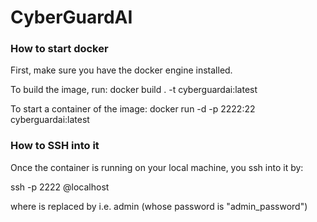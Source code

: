 # CyberGuardAI

### How to start docker
First, make sure you have the docker engine installed.

To build the image, run:
docker build . -t cyberguardai:latest

To start a container of the image:
docker run -d -p 2222:22 cyberguardai:latest

### How to SSH into it
Once the container is running on your local machine, you ssh into it by:

ssh -p 2222 <user>@localhost

where <user> is replaced by i.e. admin (whose password is "admin_password")